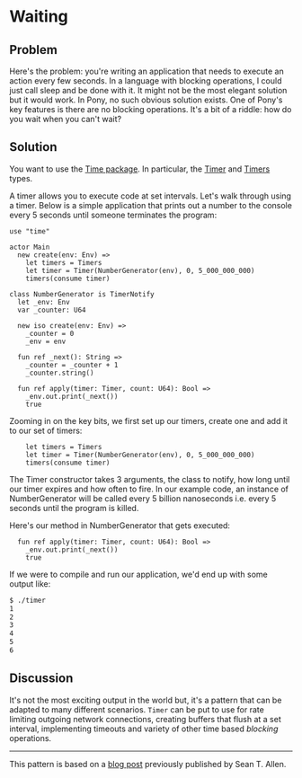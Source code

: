 # Waiting

## Problem

Here's the problem: you're writing an application that needs to execute an action every few seconds. In a language with blocking operations, I could just call sleep and be done with it. It might not be the most elegant solution but it would work. In Pony, no such obvious solution exists.  One of Pony's key features is there are no blocking operations. It's a bit of a riddle: how do you wait when you can't wait?

## Solution

You want to use the [Time package](http://www.ponylang.org/ponyc/time--index/). In particular, the [Timer](http://www.ponylang.org/ponyc/time-Timer/) and [Timers](http://www.ponylang.org/ponyc/time-Timers/) types.

A timer allows you to execute code at set intervals. Let's walk through using a timer. Below is a simple application that prints out a number to the console every 5 seconds until someone terminates the program:

```pony
use "time"

actor Main
  new create(env: Env) =>
    let timers = Timers
    let timer = Timer(NumberGenerator(env), 0, 5_000_000_000)
    timers(consume timer)

class NumberGenerator is TimerNotify
  let _env: Env
  var _counter: U64

  new iso create(env: Env) =>
    _counter = 0
    _env = env

  fun ref _next(): String =>
    _counter = _counter + 1
    _counter.string()

  fun ref apply(timer: Timer, count: U64): Bool =>
    _env.out.print(_next())
    true
```

Zooming in on the key bits, we first set up our timers, create one and add it to our set of timers:

```pony
    let timers = Timers
    let timer = Timer(NumberGenerator(env), 0, 5_000_000_000)
    timers(consume timer)
```

The Timer constructor takes 3 arguments, the class to notify, how long until our timer expires and how often to fire. In our example code, an instance of NumberGenerator will be called every 5 billion nanoseconds i.e. every 5 seconds until the program is killed.

Here's our method in NumberGenerator that gets executed:

```pony
  fun ref apply(timer: Timer, count: U64): Bool =>
    _env.out.print(_next())
    true
```

If we were to compile and run our application, we'd end up with some output
like:

```bash
$ ./timer
1
2
3
4
5
6
```

## Discussion

It's not the most exciting output in the world but, it's a pattern that can be adapted to many different scenarios. `Timer` can be put to use for rate limiting outgoing network connections, creating buffers that flush at a set interval, implementing timeouts and variety of other time based _blocking_ operations.

---

This pattern is based on a [blog post](http://www.monkeysnatchbanana.com/2016/01/18/pony-patterns-waiting/) previously published by Sean T. Allen.
